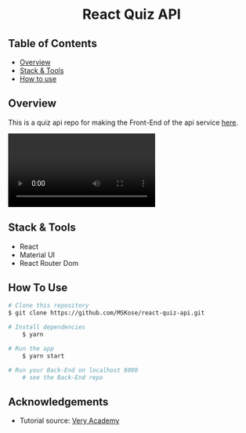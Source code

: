 
<h1 align="center">React Quiz API</h1>

## Table of Contents

- [Overview](#overview)
- [Stack & Tools](#stack)
- [How to use](#how-to-use)

## Overview

This is a quiz api repo for making the Front-End of the api service [here](https://github.com/MSKose/django-drf-quiz-api).

![screenshot](https://user-images.githubusercontent.com/63124871/191489165-3ad28dd9-8727-46c9-b73a-22c8cdd66082.mp4)

<h2 id="stack">Stack & Tools</h2>

- React
- Material UI
- React Router Dom

## How To Use

```bash
# Clone this repository
$ git clone https://github.com/MSKose/react-quiz-api.git

# Install dependencies
    $ yarn

# Run the app
    $ yarn start

# Run your Back-End on localhost 8000
    # see the Back-End repo
```

## Acknowledgements
- Tutorial source: [Very Academy](https://www.youtube.com/watch?v=8QLCaye3YjQ)